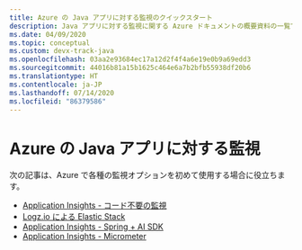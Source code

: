 ```yaml
---
title: Azure の Java アプリに対する監視のクイックスタート
description: Java アプリに対する監視に関する Azure ドキュメントの概要資料の一覧です。
ms.date: 04/09/2020
ms.topic: conceptual
ms.custom: devx-track-java
ms.openlocfilehash: 03aa2e93684ec17a12d2f4f4a6e19e0b9a69edd3
ms.sourcegitcommit: 44016b81a15b1625c464e6a7b2bfb55938df20b6
ms.translationtype: HT
ms.contentlocale: ja-JP
ms.lasthandoff: 07/14/2020
ms.locfileid: "86379586"
---
```

# <a name="monitoring-for-java-apps-on-azure"></a>Azure の Java アプリに対する監視

次の記事は、Azure で各種の監視オプションを初めて使用する場合に役立ちます。

- [Application Insights - コード不要の監視](/azure/azure-monitor/app/java-in-process-agent)
- [Logz.io による Elastic Stack](/azure/developer/java/fundamentals/java-get-started-with-logzio)
- [Application Insights - Spring + AI SDK](/azure/developer/java/spring-framework/configure-spring-boot-java-applicationinsights)
- [Application Insights - Micrometer](/azure/azure-monitor/app/micrometer-java)
